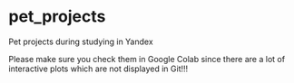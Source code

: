 # pet_projects

Pet projects during studying in Yandex

Please make sure you check them in Google Colab since there are a lot of interactive plots which are not displayed in Git!!!
